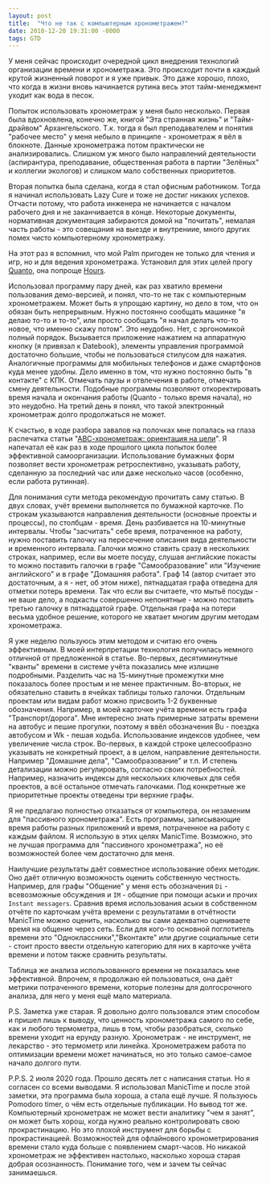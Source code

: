 ```yaml
---
layout: post
title:  "Что не так с компьютерным хронометражем?"
date: 2010-12-20 19:31:00 -0000
tags: GTD 
---
```


У меня сейчас происходит очередной цикл внедрения технологий организации времени и хронометража. Это происходит почти в каждый крутой жизненный поворот и я уже привык. Это даже хорошо, плохо, что когда в жизни вновь начинается рутина весь этот тайм-менеджмент уходит как вода в песок.

Попыток использовать хронометраж у меня было несколько. Первая была вдохновлена, конечно же, книгой "Эта странная жизнь" и "Тайм-драйвом" Архангельского. Т.к. тогда я был преподавателем и понятия "рабочее место" у меня небыло в принципе - хронометраж я вёл в блокноте. Данные хронометража потом практически не анализировались. Слишком уж много было направлений деятельности (аспирантура, преподавание, общественная работа в партии "Зелёных" и коллегии экологов) и слишком мало собственных приоритетов.

Вторая попытка была сделана, когда я стал офисным работником. Тогда я начинал использовать Lazy Cure и тоже не достиг никаких успехов. Отчасти потому, что работа инженера не начинается с началом рабочего дня и не заканчивается в конце. Некоторые документы, нормативная документация забираются домой на "почитать", немалая часть работы - это совещания на выезде и внутрениие, много других помех чисто компьютерному хронометражу.

На этот раз я вспомнил, что мой Palm пригоден не только для чтения и игр, но и для ведения хронометража. Установил для этих целей прогу [Quanto](http://www.natara.com/Quanto/index.cfm"), она попроще [Hours](http://hours.sourceforge.net/).

Использовал программу пару дней, как раз хватило времени пользования демо-версией, и понял, что-то не так с компьютерным хронометражем. Может быть я упрощаю картину, но дело в том, что он обязан быть непрерывным. Нужно постоянно сообщать машинке "я делаю то-то и то-то", или просто сообщать "я начал делать что-то новое, что именно скажу потом". Это неудобно. Нет, с эргономикой полный порядок. Вызывается приложение нажатием на аппаратную кнопку (я привязал к Datebook), элементы управления программой достаточно большие, чтобы не пользоваться стилусом для нажатия. Аналогичные программы для мобильных телефонов и даже смартфонов куда менее удобны. Дело именно в том, что нужно постоянно быть "в контакте" с КПК. Отмечать паузы и отвлечения в работе, отмечать смену деятельности. Подобные программы позволяют откоректировать время начала и окончания работы (Quanto - только время начала), но это неудобно. На третий день я понял, что такой электронный хронометраж долго продолжаться не может.

К счастью, в ходе разбора завалов на полочках мне попалась на глаза распечатка статьи "[АВС-хронометраж: ориентация на цели](http://www.improvement.ru/zametki/abc-chrono/")". Я напечатал её как раз в ходе прошлого цикла попыток более эффективной самоорганизации. Использование бумажных форм позволяет вести хронометраж ретроспективно, указывать работу, сделанную за последний час или даже несколько часов (особенно, если работа рутинная).

Для понимания сути метода рекомендую прочитать саму статью. В двух словах, учёт времени выполняется по бумажной карточке. По строкам указываются направления деятельности (основные проекты и процессы), по столбцам - время. День разбивается на 10-минутные интервалы. Чтобы "засчитать" себе время, потраченное на работу, нужно поставить галочку на пересечение описания вида деятельности и временного интервала. Галочки можно ставить сразу в нескольких строках, например, если вы моете посуду, слушая английские покасты то можно поставить галочки в графе "Самообразование" или "Изучение английского" и в графе "Домашняя работа". Граф 14 (автор считает это достаточным, а я - нет, об этом ниже), пятнадцатая графа отведена для отметки потерь времени. Так что если вы считаете, что мытьё посуды - не ваше дело, а подкасты совершенно непонятные - можно поставить третью галочку в пятнадцатой графе. Отдельная графа на потери весьма удобное решение, которого не хватает многим другим методам хронометража.

Я уже неделю пользуюсь этим методом и считаю его очень эффективным. В моей интерпретации технология получилась немного отличной от предложенной в статье. Во-первых, десятиминутные "кванты" времени в системе учёта показались мне излишне подробными. Разделить час на 15-минутные промежутки мне показалось более простым и не менее практичным. Во-вторых, не обязательно ставить в ячейках таблицы только галочки. Отдельным проектам или видам работ можно присвоить 1-2 буквенные обозначения. Например, в моей карточке учёта времени есть графа "Транспорт/дорога". Мне интересно знать примерные затраты времени на автобус и пешие прогулки, поэтому я ввёл обозначения Bu - поездка автобусом и Wk - пешая ходьба. Использование индексов удобнее, чем увеличение числа строк. Во-первых, в каждой строке целесообразно указывать не конкретный проект, а в целом, направление деятельности. Например "Домашние дела", "Самообразование" и т.п. И степень детализации можно регулировать, согласно своих потребностей. Например, назначить индексы для нескольких ключевых для себя проектов, а всё остальное отмечать галочками. Под конкретные же приоритетные проекты отведены три верхние графы.

Я не предлагаю полностью отказаться от компьютера, он незаменим для "пассивного хронометража". Есть программы, записывающие время работы разных приложений и время, потраченное на работу с каждым файлом. Я использую в этих целях ManicTime. Возможно, это не лучшая программа для "пассивного хронометража", но её возможностей более чем достаточно для меня.

Наилучшие результаты даёт совместное использование обеих методик. Оно даёт отличную возможность оценить собственную честность. Например, для графы "Общение" у меня есть обозначения `Di` - всевозможные обсуждения и `IM` - общение при помощи аськи и прочих `Instant messagers`. Сравнив время использования аськи в собственном отчёте по карточкам учёта времени с результатами в отчётности ManicTime можно оценить, насколько вы сами адекватно оцениваете время на общение через сеть. Если для кого-то основной поглотитель времени это "Одноклассники","Вконтакте" или другие социальные сети - стоит просто ввести отдельную категорию для них в карточке учёта времени и потом также сравнить результаты.

Таблица же анализа использованного времени не показалась мне эффективной. Впрочем, я продолжаю ей пользоваться, она даёт метрики потраченного времени, которые полезны для долгосрочного анализа, для него у меня ещё мало материала.

P.S. Заметка уже старая. Я довольно долго пользовался этим способом и пришел лишь к выводу, что ценность хронометража самого по себе, как и любого термометра, лишь в том, чтобы разобраться, сколько времени уходит на ерунду разную. Хронометраж - не инструмент, не лекарство - это термометр или линейка. Хронометражем работа по оптимизации времени может начинаться, но это только самое-самое начало долгого пути.

P.P.S. 2 июля 2020 года. Прошло десять лет с написания статьи. Но я согласен со всеми выводами. Я использовал ManicTime и после этой заметки, эта программа была хороша, а стала ещё лучше. Я пользуюсь Pomodoro timer, о чём есть отдельные публикации. Но вывод тот же. Компьютерный хронометраж не может вести аналитику "чем я занят", он может быть хорош, когда нужно реально контролировать свою прокрастинацию. Но это плохой инструмент для борьбы с прокрастинацией. Возможностей для офлайнового хронометрирования времени стало куда больше с появлением смарт-часов. Но никакой хронометраж не эффективен настолько, насколько хороша старая добрая осознанность. Понимание того, чем и зачем ты сейчас занимаешься.